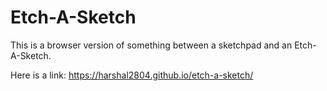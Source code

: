 # Etch-A-Sketch

This is a browser version of something between a sketchpad and an Etch-A-Sketch.

Here is a link: https://harshal2804.github.io/etch-a-sketch/
